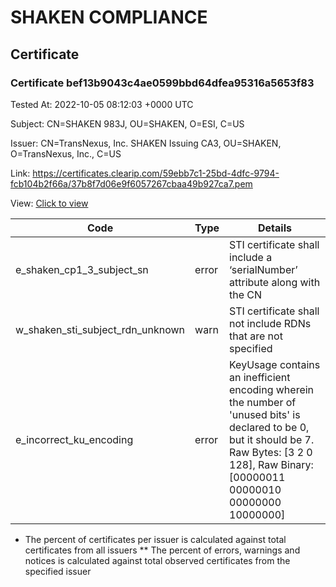 # SHAKEN COMPLIANCE
## Certificate

### Certificate bef13b9043c4ae0599bbd64dfea95316a5653f83
Tested At: 2022-10-05 08:12:03 +0000 UTC

Subject: CN=SHAKEN 983J, OU=SHAKEN, O=ESI, C=US

Issuer: CN=TransNexus\, Inc. SHAKEN Issuing CA3, OU=SHAKEN, O=TransNexus\, Inc., C=US

Link: https://certificates.clearip.com/59ebb7c1-25bd-4dfc-9794-fcb104b2f66a/37b8f7d06e9f6057267cbaa49b927ca7.pem

View: [Click to view](https://understandingwebpki.com/?cert=MIIC5DCCAougAwIBAgIQTHyEJNP6UwnOTegWLmzbajAKBggqhkjOPQQDAjBnMQswCQYDVQQGEwJVUzEZMBcGA1UEChMQVHJhbnNOZXh1cywgSW5jLjEPMA0GA1UECxMGU0hBS0VOMSwwKgYDVQQDEyNUcmFuc05leHVzLCBJbmMuIFNIQUtFTiBJc3N1aW5nIENBMzAeFw0yMjA5MTIyMDA3NTRaFw0yMjA5MTkyMDA3NTNaMEIxCzAJBgNVBAYTAlVTMQwwCgYDVQQKEwNFU0kxDzANBgNVBAsTBlNIQUtFTjEUMBIGA1UEAxMLU0hBS0VOIDk4M0owWTATBgcqhkjOPQIBBggqhkjOPQMBBwNCAAQhQAkkRqBF7FXTqAnhgAJe9aZHBL9Y%2FV%2FCC2seeUQ4kSQ1FFQquyTc06s9Bnyt2vQWBTJuIO6v9nBgPq8vYM69o4IBPDCCATgwDAYDVR0TAQH%2FBAIwADAOBgNVHQ8BAf8EBAMCAIAwHQYDVR0OBBYEFJgw7I%2F%2FtBWRBfgSuEetbBS3Yft9MB8GA1UdIwQYMBaAFLuW3jESzdOWmYSkNjBgPNdSgX0nMBcGA1UdIAQQMA4wDAYKYIZIAYb%2FCQEBAzCBpgYDVR0fBIGeMIGbMIGYoDqgOIY2aHR0cHM6Ly9hdXRoZW50aWNhdGUtYXBpLmljb25lY3Rpdi5jb20vZG93bmxvYWQvdjEvY3JsolqkWDBWMRQwEgYDVQQHDAtCcmlkZ2V3YXRlcjELMAkGA1UECAwCTkoxEzARBgNVBAMMClNUSS1QQSBDUkwxCzAJBgNVBAYTAlVTMQ8wDQYDVQQKDAZTVEktUEEwFgYIKwYBBQUHARoECjAIoAYWBDk4M0owCgYIKoZIzj0EAwIDRwAwRAIgBhzz1Fu3YUEG9Vaz8nVk%2B0Jl7vZ5dESAnWHldAHKn4YCIEKMsBo%2FWkIKoBWY7gEqD16m4wSvfteXXer4LAXmA6yt)


| Code | Type | Details |
|------|------|---------|
| e_shaken_cp1_3_subject_sn | error | STI certificate shall include a ‘serialNumber’ attribute along with the CN |
| w_shaken_sti_subject_rdn_unknown | warn | STI certificate shall not include RDNs that are not specified |
| e_incorrect_ku_encoding | error | KeyUsage contains an inefficient encoding wherein the number of 'unused bits' is declared to be 0, but it should be 7. Raw Bytes: [3 2 0 128], Raw Binary: [00000011 00000010 00000000 10000000] |

* The percent of certificates per issuer is calculated against total certificates from all issuers
** The percent of errors, warnings and notices is calculated against total observed certificates from the specified issuer
